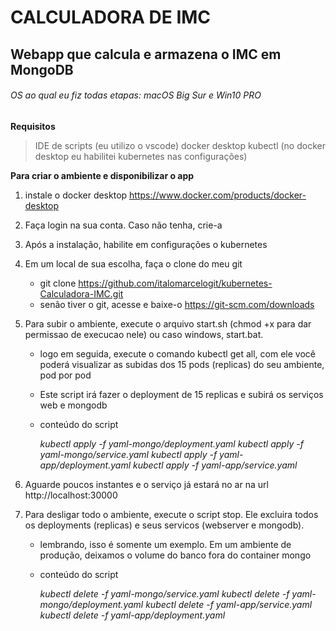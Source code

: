 # CALCULADORA DE IMC 

## Webapp que calcula e armazena o IMC em **MongoDB**
###### OS ao qual eu fiz todas etapas: macOS Big Sur e Win10 PRO

**Requisitos**
> IDE de scripts (eu utilizo o vscode)
> docker desktop 
> kubectl (no docker desktop eu habilitei kubernetes nas configurações)

**Para criar o ambiente e disponibilizar o app**
1. instale o docker desktop https://www.docker.com/products/docker-desktop
2. Faça login na sua conta. Caso não tenha, crie-a
3. Após a instalação, habilite em configurações o kubernetes 
4. Em um local de sua escolha, faça o clone do meu git
   - git clone https://github.com/italomarcelogit/kubernetes-Calculadora-IMC.git
   - senão tiver o git, acesse e baixe-o https://git-scm.com/downloads

5. Para subir o ambiente, execute o arquivo start.sh (chmod +x para dar permissao de execucao nele) ou caso windows, start.bat. 
   - logo em seguida, execute o comando kubectl get all, com ele você poderá visualizar as subidas dos 15 pods (replicas) do seu ambiente, pod por pod
   - Este script irá fazer o deployment de 15 replicas e subirá os serviços web e mongodb
   - conteúdo do script
   
      *kubectl apply -f yaml-mongo/deployment.yaml
      kubectl apply -f yaml-mongo/service.yaml
      kubectl apply -f yaml-app/deployment.yaml
      kubectl apply -f yaml-app/service.yaml*

6. Aguarde poucos instantes e o serviço já estará no ar na url http://localhost:30000
7. Para desligar todo o ambiente, execute o script stop. Ele excluira todos os deployments (replicas) e seus servicos (webserver e mongodb).
   - lembrando, isso é somente um exemplo. Em um ambiente de produção, deixamos o volume do banco fora do container mongo 
   - conteúdo do script

      *kubectl delete -f yaml-mongo/service.yaml
      kubectl delete -f yaml-mongo/deployment.yaml
      kubectl delete -f yaml-app/service.yaml
      kubectl delete -f yaml-app/deployment.yaml*


